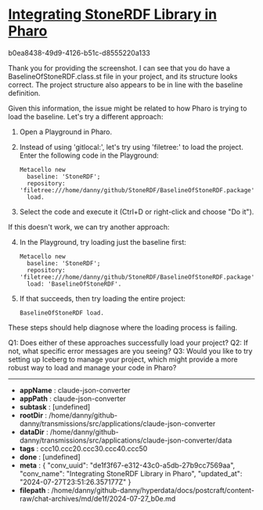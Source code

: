 # [Integrating StoneRDF Library in Pharo](https://claude.ai/chat/de1f3f67-e312-43c0-a5db-27b9cc7569aa)

b0ea8438-49d9-4126-b51c-d8555220a133

 Thank you for providing the screenshot. I can see that you do have a BaselineOfStoneRDF.class.st file in your project, and its structure looks correct. The project structure also appears to be in line with the baseline definition.

Given this information, the issue might be related to how Pharo is trying to load the baseline. Let's try a different approach:

1. Open a Playground in Pharo.

2. Instead of using 'gitlocal:', let's try using 'filetree:' to load the project. Enter the following code in the Playground:

   ```smalltalk
   Metacello new
     baseline: 'StoneRDF';
     repository: 'filetree:///home/danny/github/StoneRDF/BaselineOfStoneRDF.package';
     load.
   ```

3. Select the code and execute it (Ctrl+D or right-click and choose "Do it").

If this doesn't work, we can try another approach:

4. In the Playground, try loading just the baseline first:

   ```smalltalk
   Metacello new
     baseline: 'StoneRDF';
     repository: 'filetree:///home/danny/github/StoneRDF/BaselineOfStoneRDF.package';
     load: 'BaselineOfStoneRDF'.
   ```

5. If that succeeds, then try loading the entire project:

   ```smalltalk
   BaselineOfStoneRDF load.
   ```

These steps should help diagnose where the loading process is failing.

Q1: Does either of these approaches successfully load your project?
Q2: If not, what specific error messages are you seeing?
Q3: Would you like to try setting up Iceberg to manage your project, which might provide a more robust way to load and manage your code in Pharo?

---

* **appName** : claude-json-converter
* **appPath** : claude-json-converter
* **subtask** : [undefined]
* **rootDir** : /home/danny/github-danny/transmissions/src/applications/claude-json-converter
* **dataDir** : /home/danny/github-danny/transmissions/src/applications/claude-json-converter/data
* **tags** : ccc10.ccc20.ccc30.ccc40.ccc50
* **done** : [undefined]
* **meta** : {
  "conv_uuid": "de1f3f67-e312-43c0-a5db-27b9cc7569aa",
  "conv_name": "Integrating StoneRDF Library in Pharo",
  "updated_at": "2024-07-27T23:51:26.357177Z"
}
* **filepath** : /home/danny/github-danny/hyperdata/docs/postcraft/content-raw/chat-archives/md/de1f/2024-07-27_b0e.md